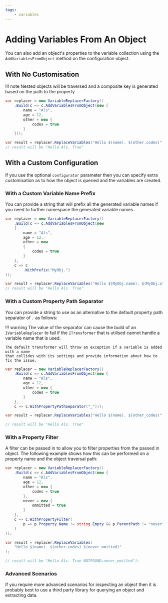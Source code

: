 ```yaml
---
tags:
    - variables
---
```

# Adding Variables From An Object

You can also add an object's properties to the variable collection using the 
`AddVariablesFromObject` method on the configuration object.

## With No Customisation

!!! note
    Nested objects will be traversed and a composite key is generated based
    on the path to the property

```csharp { data-fiddle="SBz54u" }
var replacer = new VariableReplacerFactory()
    .Build(c => c.AddVariablesFromObject(new { 
        name = "Als", 
        age = 12, 
        other = new { 
            codes = true
        } 
    }));

var result = replacer.ReplaceVariables("Hello $(name). $(other.codes)");
// result will be "Hello Als. True"
```

## With a Custom Configuration

If you use the optional `configurator` parameter then you can specify
extra customisation as to how the object is queried and the variables are created.

### With a Custom Variable Name Prefix

You can provide a string that will prefix all the generated variable names if you need
to further namespace the generated variable names.

```csharp { data-fiddle="7xb5Jk" }
var replacer = new VariableReplacerFactory()
    .Build(c => c.AddVariablesFromObject(new
    {
        name = "Als",
        age = 12,
        other = new
        {
            codes = true
        }
    },
    c => c
        .WithPrefix("MyObj.")
));

var result = replacer.ReplaceVariables("Hello $(MyObj.name). $(MyObj.other.codes)");
// result will be "Hello Als. True"
```
### With a Custom Property Path Separator

You can provide a string to use as an alternative to the default property path separator of `.`
as follows:

!!! warning
    The value of the separator can cause the build of an `IVariableReplacer` to fail
    if the `ITransformer` that is utilised cannot handle a variable name that is used.

    The default transformer will throw an exception if a variable is added with a name
    that collides with its settings and provide information about how to fix the issue.

```csharp { data-fiddle="PRK5bz" }
var replacer = new VariableReplacerFactory()
    .Build(c => c.AddVariablesFromObject(new { 
        name = "Als", 
        age = 12, 
        other = new { 
            codes = true
        }
    },
    c => c.WithPropertyPathSeparator("_")));

var result = replacer.ReplaceVariables("Hello $(name). $(other_codes)");

// result will be "Hello Als. True"
```

### With a Property Filter

A filter can be passed in to allow you to filter properties from the passed in object.
The following example shows how this can be performed on a property name and the
object traversal path:

```csharp { data-fiddle="rBvd9J" }
var replacer = new VariableReplacerFactory()
    .Build(c => c.AddVariablesFromObject(new { 
        name = "Als", 
        age = 12, 
        other = new { 
            codes = true
        },
        never = new {
            ommitted = true
        } 
    },
    c => c.WithPropertyFilter(
        p => p.Property.Name != string.Empty && p.ParentPath != "never"
    )
));

var result = replacer.ReplaceVariables(
    "Hello $(name). $(other.codes) $(never_omitted)"
);

// result will be "Hello Als. True NOTFOUND:never_omitted");
```

### Advanced Scenarios

If you require more advanced scenarios for inspecting an object then it is probably best
to use a third party library for querying an object and extracting data.